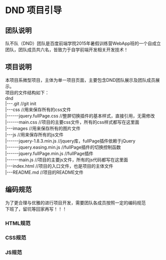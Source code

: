 # DND 项目引导
## 团队说明
队不队（DND）团队是百度前端学院2015年暑假训练营WebApp班的一个自成立团队，团队成员共六名，皆致力于自学前端开发相关开发技术！
## 项目说明
本项目系微型项目，主体为单一项目页面，主要包含DND团队展示及团队成员展示。  
项目的文件结构如下：  
dnd  
|---.git                             //git init  
|---css                              //用来保存所有的css文件  
|------jquery.fullPage.css           //整屏切换插件的基本样式，直接引用，无需修改  
|------main.css                      //项目的主要css文件，所有的css样式都写在这里面  
|---images                           //用来保存所有的图片文件  
|---js                               //用来保存所有的js文件  
|------jquery-1.8.3.min.js           //jquery库，fullPage插件依赖于jQuery  
|------jquery.easing.min.js          //fullPage插件的切换控制函数  
|------jquery.fullPage.min.js        //fullPage插件  
|------main.js                       //项目的主要js文件，所有的js代码都写在这里面  
|---index.html                       //项目的入口文件，也是项目的主体文件    
|---README.md                        //项目的README文件  
## 编码规范
为了更合理与优雅的进行项目开发，需要团队各成员按照一定的编码规范  
下班了，留坑等回家再写！！！
### HTML规范
### CSS规范
### JS规范

